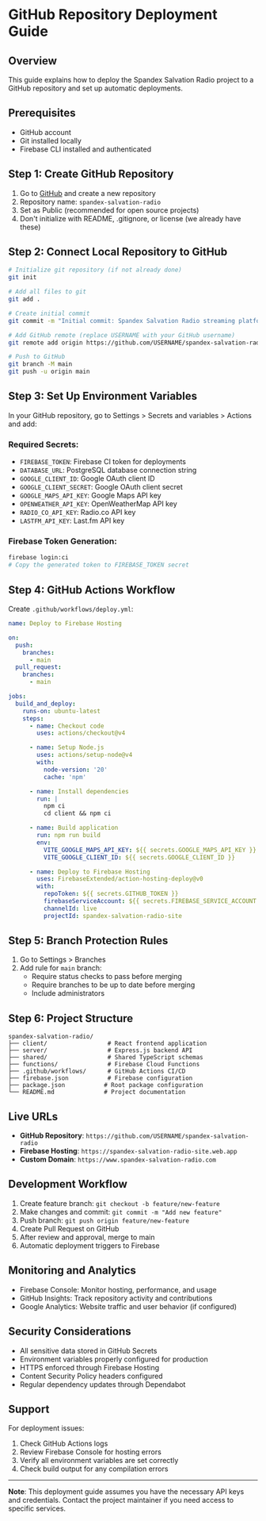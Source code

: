 # GitHub Repository Deployment Guide

## Overview
This guide explains how to deploy the Spandex Salvation Radio project to a GitHub repository and set up automatic deployments.

## Prerequisites
- GitHub account
- Git installed locally
- Firebase CLI installed and authenticated

## Step 1: Create GitHub Repository

1. Go to [GitHub](https://github.com) and create a new repository
2. Repository name: `spandex-salvation-radio`
3. Set as Public (recommended for open source projects)
4. Don't initialize with README, .gitignore, or license (we already have these)

## Step 2: Connect Local Repository to GitHub

```bash
# Initialize git repository (if not already done)
git init

# Add all files to git
git add .

# Create initial commit
git commit -m "Initial commit: Spandex Salvation Radio streaming platform"

# Add GitHub remote (replace USERNAME with your GitHub username)
git remote add origin https://github.com/USERNAME/spandex-salvation-radio.git

# Push to GitHub
git branch -M main
git push -u origin main
```

## Step 3: Set Up Environment Variables

In your GitHub repository, go to Settings > Secrets and variables > Actions and add:

### Required Secrets:
- `FIREBASE_TOKEN`: Firebase CI token for deployments
- `DATABASE_URL`: PostgreSQL database connection string
- `GOOGLE_CLIENT_ID`: Google OAuth client ID
- `GOOGLE_CLIENT_SECRET`: Google OAuth client secret
- `GOOGLE_MAPS_API_KEY`: Google Maps API key
- `OPENWEATHER_API_KEY`: OpenWeatherMap API key
- `RADIO_CO_API_KEY`: Radio.co API key
- `LASTFM_API_KEY`: Last.fm API key

### Firebase Token Generation:
```bash
firebase login:ci
# Copy the generated token to FIREBASE_TOKEN secret
```

## Step 4: GitHub Actions Workflow

Create `.github/workflows/deploy.yml`:

```yaml
name: Deploy to Firebase Hosting

on:
  push:
    branches:
      - main
  pull_request:
    branches:
      - main

jobs:
  build_and_deploy:
    runs-on: ubuntu-latest
    steps:
      - name: Checkout code
        uses: actions/checkout@v4

      - name: Setup Node.js
        uses: actions/setup-node@v4
        with:
          node-version: '20'
          cache: 'npm'

      - name: Install dependencies
        run: |
          npm ci
          cd client && npm ci

      - name: Build application
        run: npm run build
        env:
          VITE_GOOGLE_MAPS_API_KEY: ${{ secrets.GOOGLE_MAPS_API_KEY }}
          VITE_GOOGLE_CLIENT_ID: ${{ secrets.GOOGLE_CLIENT_ID }}

      - name: Deploy to Firebase Hosting
        uses: FirebaseExtended/action-hosting-deploy@v0
        with:
          repoToken: ${{ secrets.GITHUB_TOKEN }}
          firebaseServiceAccount: ${{ secrets.FIREBASE_SERVICE_ACCOUNT }}
          channelId: live
          projectId: spandex-salvation-radio-site
```

## Step 5: Branch Protection Rules

1. Go to Settings > Branches
2. Add rule for `main` branch:
   - Require status checks to pass before merging
   - Require branches to be up to date before merging
   - Include administrators

## Step 6: Project Structure

```
spandex-salvation-radio/
├── client/                 # React frontend application
├── server/                 # Express.js backend API
├── shared/                 # Shared TypeScript schemas
├── functions/              # Firebase Cloud Functions
├── .github/workflows/      # GitHub Actions CI/CD
├── firebase.json           # Firebase configuration
├── package.json           # Root package configuration
└── README.md              # Project documentation
```

## Live URLs

- **GitHub Repository**: `https://github.com/USERNAME/spandex-salvation-radio`
- **Firebase Hosting**: `https://spandex-salvation-radio-site.web.app`
- **Custom Domain**: `https://www.spandex-salvation-radio.com`

## Development Workflow

1. Create feature branch: `git checkout -b feature/new-feature`
2. Make changes and commit: `git commit -m "Add new feature"`
3. Push branch: `git push origin feature/new-feature`
4. Create Pull Request on GitHub
5. After review and approval, merge to main
6. Automatic deployment triggers to Firebase

## Monitoring and Analytics

- Firebase Console: Monitor hosting, performance, and usage
- GitHub Insights: Track repository activity and contributions
- Google Analytics: Website traffic and user behavior (if configured)

## Security Considerations

- All sensitive data stored in GitHub Secrets
- Environment variables properly configured for production
- HTTPS enforced through Firebase Hosting
- Content Security Policy headers configured
- Regular dependency updates through Dependabot

## Support

For deployment issues:
1. Check GitHub Actions logs
2. Review Firebase Console for hosting errors
3. Verify all environment variables are set correctly
4. Check build output for any compilation errors

---

**Note**: This deployment guide assumes you have the necessary API keys and credentials. Contact the project maintainer if you need access to specific services.